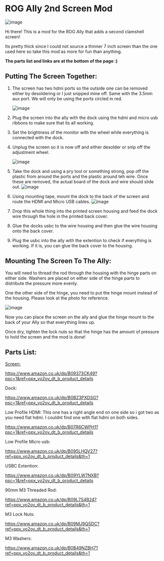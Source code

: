# ROG Ally 2nd Screen Mod
![image](https://github.com/YesItsKira/ROG-Ally-2nd-Screen-Mod/assets/162062562/6abe502e-50c0-42c4-b626-251a9b43a5da)

Hi there! This is a mod for the ROG Ally that adds a second clamshell screen!

Its pretty thick since I could not source a thinner 7 inch screen than the one used here so take this mod as more for fun than anything.

**The parts list and links are at the bottom of the page :)**

## Putting The Screen Together:

1. The screen has two hdmi ports so the outside one can be removed either by desoldering or I just snipped mine off. Same with the 3.5mm aux port. We will only be using the ports circled in red.

   ![image](https://github.com/YesItsKira/ROG-Ally-2nd-Screen-Mod/assets/162062562/d4b10080-ba03-43c4-abb9-1c02baaa7879)


2. Plug the screen into the ally with the dock using the hdmi and micro usb ribbons to make sure that its all working.

3. Set the brightness of the monitor with the wheel while everything is connected with the dock. 

4. Unplug the screen so it is now off and either desolder or snip off the adjustment wheel.

   ![image](https://github.com/YesItsKira/ROG-Ally-2nd-Screen-Mod/assets/162062562/505c6898-939a-47c2-afbc-dd06dfeda5ff)


6. Take the dock and using a pry tool or something strong, pop off the plastic from around the ports and the plastic around teh wire. Once these are removed, the actual board of the dock and wire should slide out.
   ![image](https://github.com/YesItsKira/ROG-Ally-2nd-Screen-Mod/assets/162062562/c8172be8-336a-4e24-9802-a0622b7ffeda)


7. Using mounting tape, mount the dock to the back of the screen and route the HDMI and Micro USB cables.
   ![image](https://github.com/YesItsKira/ROG-Ally-2nd-Screen-Mod/assets/162062562/22d578eb-6cc2-4bc7-a539-5ed423f242b2)


8. Drop this whole thing into the printed screen housing and feed the dock wire through the hole in the printed back cover.

9. Glue the docks usbc to the wire housing and then glue the wire housing onto the back cover. 

10. Plug the usbc into the ally with the extention to check if everything is working. If it is, you can glue the back cover to the housing.


## Mounting The Screen To The Ally:

You will need to thread the rod through the housing with the hinge parts on either side. Washers are placed on either side of the hinge parts to distribute the pressure more evenly.

One the other side of the hinge, you need to put the hinge mount instead of the housing. Please look at the photo for reference. 

![image](https://github.com/YesItsKira/ROG-Ally-2nd-Screen-Mod/assets/162062562/28a6c506-85ca-44f2-9355-38a19a9a5e8b)

Now you can place the screen on the ally and glue the hinge mount to the back of your Ally so that everything lines up.

Once dry, tighten the lock nuts so that the hinge has the amount of pressure to hold the screen and the mod is done!

## Parts List:

<u>Screen:</u>

https://www.amazon.co.uk/dp/B09373CK49?psc=1&ref=ppx_yo2ov_dt_b_product_details


Dock:

https://www.amazon.co.uk/dp/B0BZ3PXDSG?psc=1&ref=ppx_yo2ov_dt_b_product_details


Low Profile HDMI:
This one has a right angle end on one side so i got two as you need flat hdmi. I couldnt find one with flat hdmi on both sides.

https://www.amazon.co.uk/dp/B07R6CWPH1?psc=1&ref=ppx_yo2ov_dt_b_product_details

Low Profile Micro usb:

https://www.amazon.co.uk/dp/B095LHQV27?ref=ppx_yo2ov_dt_b_product_details&th=1


USBC Extention:

https://www.amazon.co.uk/dp/B09YLW7NXB?psc=1&ref=ppx_yo2ov_dt_b_product_details


90mm M3 Threaded Rod:

https://www.amazon.co.uk/dp/B09L7S4B24?ref=ppx_yo2ov_dt_b_product_details&th=1

M3 Lock Nuts:

https://www.amazon.co.uk/dp/B09MJ9QSDC?ref=ppx_yo2ov_dt_b_product_details&th=1

M3 Washers:

https://www.amazon.co.uk/dp/B0B49NZBH7?ref=ppx_yo2ov_dt_b_product_details&th=1


